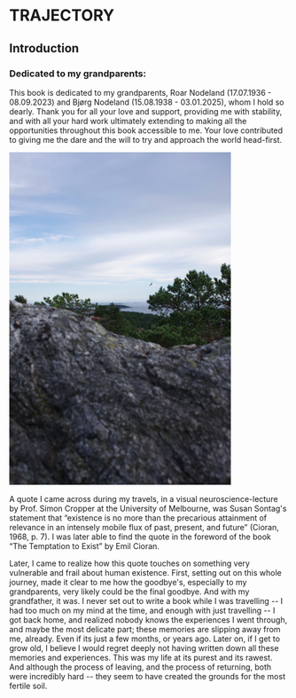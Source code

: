 
# TRAJECTORY

## Introduction

### Dedicated to my grandparents:
This book is dedicated to my grandparents, Roar Nodeland (17.07.1936 - 08.09.2023) and Bjørg Nodeland (15.08.1938 - 03.01.2025), whom I hold so dearly.
Thank you for all your love and support, providing me with stability, and with all your hard work ultimately extending to making all the opportunities throughout this book accessible to me. Your love contributed to giving me the dare and the will to try and approach the world head-first.

<img src="../../images/countries/norway/before_departure.jpg" alt="Moment of reflection, a few weeks before departure" title="Before Departure" style="width: 80%; max-width: 400px;" />

A quote I came across during my travels, in a visual neuroscience-lecture by Prof. Simon Cropper at the University of Melbourne, was Susan Sontag's statement that “existence is no more than the precarious attainment of relevance in an intensely mobile flux of past, present, and future” (Cioran, 1968, p. 7). I was later able to find the quote in the foreword of the book “The Temptation to Exist” by Emil Cioran.

Later, I came to realize how this quote touches on something very vulnerable and frail about human existence. First, setting out on this whole journey, made it clear to me how the goodbye's, especially to my grandparents, very likely could be the final goodbye. And with my grandfather, it was. I never set out to write a book while I was travelling -- I had too much on my mind at the time, and enough with just travelling -- I got back home, and realized nobody knows the experiences I went through, and maybe the most delicate part; these memories are slipping away from me, already. Even if its just a few months, or years ago. Later on, if I get to grow old, I believe I would regret deeply not having written down all these memories and experiences. This was my life at its purest and its rawest. And although the process of leaving, and the process of returning, both were incredibly hard -- they seem to have created the grounds for the most fertile soil.